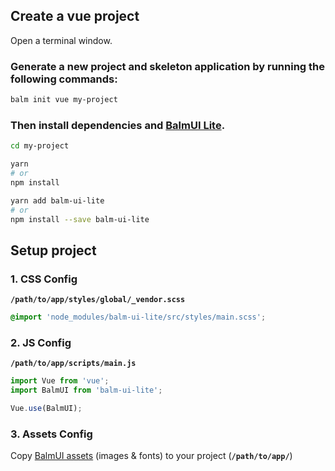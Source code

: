 ## Create a vue project

Open a terminal window.

### Generate a new project and skeleton application by running the following commands:

```sh
balm init vue my-project
```

### Then install dependencies and [BalmUI Lite](https://github.com/balmjs/ui-vue-lite).

```sh
cd my-project

yarn
# or
npm install
```

```sh
yarn add balm-ui-lite
# or
npm install --save balm-ui-lite
```

## Setup project

### 1. CSS Config

__`/path/to/app/styles/global/_vendor.scss`__

```css
@import 'node_modules/balm-ui-lite/src/styles/main.scss';
```

### 2. JS Config

__`/path/to/app/scripts/main.js`__

```js
import Vue from 'vue';
import BalmUI from 'balm-ui-lite';

Vue.use(BalmUI);
```

### 3. Assets Config

Copy [BalmUI assets](http://balmjs.com/ui-vue-lite/assets.zip) (images & fonts) to your project (__`/path/to/app/`__)
